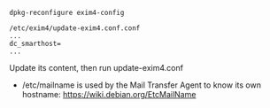```
dpkg-reconfigure exim4-config
```

```
/etc/exim4/update-exim4.conf.conf
...
dc_smarthost=
...
```

Update its content, then run update-exim4.conf

* /etc/mailname is used by the Mail Transfer Agent to know its own hostname: https://wiki.debian.org/EtcMailName
